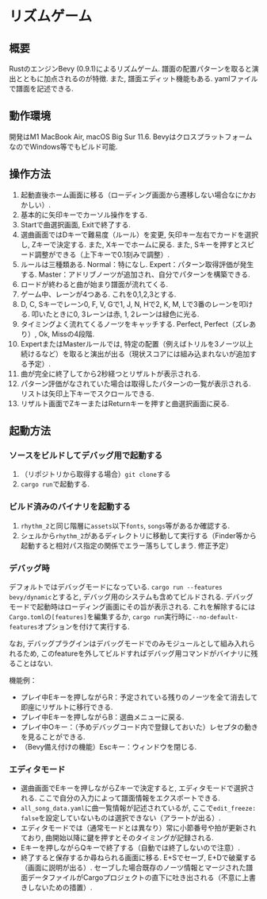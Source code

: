 # リズムゲーム

## 概要

RustのエンジンBevy (0.9.1)によるリズムゲーム.
譜面の配置パターンを取ると演出とともに加点されるのが特徴.
また, 譜面エディット機能もある.
yamlファイルで譜面を記述できる.

## 動作環境

開発はM1 MacBook Air, macOS Big Sur 11.6.
BevyはクロスプラットフォームなのでWindows等でもビルド可能.

## 操作方法

1. 起動直後ホーム画面に移る（ローディング画面から遷移しない場合なにかおかしい）.
1. 基本的に矢印キーでカーソル操作をする.
1. Startで曲選択画面, Exitで終了する.
1. 選曲画面ではDキーで難易度（ルール）を変更, 矢印キー左右でカードを選択し, Zキーで決定する. また, Xキーでホームに戻る. また, Sキーを押すとスピード調整ができる（上下キーで0.1刻みで調整）.
1. ルールは三種類ある. Normal：特になし. Expert：パターン取得評価が発生する. Master：アドリブノーツが追加され、自分でパターンを構築できる.
1. ロードが終わると曲が始まり譜面が流れてくる.
1. ゲーム中、レーンが4つある. これを0,1,2,3とする.
1. D, C, Sキーでレーン0, F, V, Gで1, J, N, Hで2, K, M, Lで3番のレーンを叩ける. 叩いたときに0, 3レーンは赤, 1, 2レーンは緑色に光る.
1. タイミングよく流れてくるノーツをキャッチする. Perfect, Perfect（ズレあり）, Ok, Missの4段階.
1. ExpertまたはMasterルールでは, 特定の配置（例えばトリルを3ノーツ以上続けるなど）を取ると演出が出る（現状スコアには組み込まれないが追加する予定）.
1. 曲が完全に終了してから2秒経つとリザルトが表示される.
1. パターン評価がなされていた場合は取得したパターンの一覧が表示される. リストは矢印上下キーでスクロールできる.
1. リザルト画面でZキーまたはReturnキーを押すと曲選択画面に戻る.

## 起動方法

### ソースをビルドしてデバッグ用で起動する

1. （リポジトリから取得する場合）`git clone`する
1. `cargo run`で起動する.

### ビルド済みのバイナリを起動する

1. `rhythm_2`と同じ階層に`assets`以下`fonts`, `songs`等があるか確認する.
1. シェルから`rhythm_2`があるディレクトリに移動して実行する（Finder等から起動すると相対パス指定の関係でエラー落ちしてしまう. 修正予定）

### デバッグ時

デフォルトではデバッグモードになっている.
`cargo run --features bevy/dynamic`とすると, デバッグ用のシステムも含めてビルドされる.
デバッグモードで起動時はローディング画面にその旨が表示される.
これを解除するには`Cargo.toml`の`[features]`を編集するか, `cargo run`実行時に`--no-default-features`オプションを付けて実行する.

なお, デバッグプラグインはデバッグモードでのみモジュールとして組み入れられるため, このfeatureを外してビルドすればデバッグ用コマンドがバイナリに残ることはない.

機能例：

- プレイ中Eキーを押しながらR：予定されている残りのノーツを全て消去して即座にリザルトに移行できる.
- プレイ中Eキーを押しながらB：選曲メニューに戻る.
- プレイ中Oキー：（予めデバッグコード内で登録しておいた）レセプタの動きを見ることができる.
- （Bevy備え付けの機能）Escキー：ウィンドウを閉じる.

### エディタモード

- 選曲画面でEキーを押しながらZキーで決定すると, エディタモードで選択される. ここで自分の入力によって譜面情報をエクスポートできる.
- `all_song_data.yaml`に曲一覧情報が記述されているが, ここで`edit_freeze: false`を設定していないものは選択できない（アラートが出る）.
- エディタモードでは（通常モードとは異なり）常に小節番号や拍が更新されており, 曲開始以降に鍵を押すとそのタイミングが記録される.
- Eキーを押しながらQキーで終了する（自動では終了しないので注意）.
- 終了すると保存するか尋ねられる画面に移る. E+Sでセーブ, E+Dで破棄する（画面に説明が出る）. セーブした場合既存のノーツ情報とマージされた譜面データファイルがCargoプロジェクトの直下に吐き出される（不意に上書きしないための措置）.
